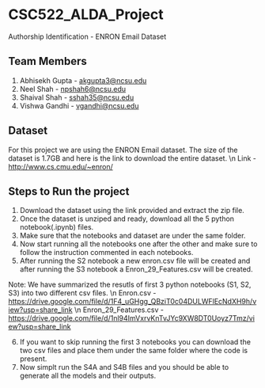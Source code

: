 # CSC522_ALDA_Project
Authorship Identification - ENRON Email Dataset 

## Team Members
1. Abhisekh Gupta - akgupta3@ncsu.edu
2. Neel Shah - npshah6@ncsu.edu
3. Shaival Shah - sshah35@ncsu.edu
4. Vishwa Gandhi - vgandhi@ncsu.edu

## Dataset 
For this project we are using the ENRON Email dataset. The size of the dataset is 1.7GB and here is the link to download the entire dataset. 
\n Link - http://www.cs.cmu.edu/~enron/

## Steps to Run the project 
1. Download the dataset using the link provided and extract the zip file. 
2. Once the dataset is unziped and ready, download all the 5 python notebook(.ipynb) files.
3. Make sure that the notebooks and dataset are under the same folder. 
4. Now start running all the notebooks one after the other and make sure to follow the instruction commented in each notebooks.
5. After running the S2 notebook a new enron.csv file will be created and after running the S3 notebook a Enron_29_Features.csv will be created. 

Note: We have summarized the resutls of first 3 python notebooks (S1, S2, S3) into two different csv files. 
\n Enron.csv - https://drive.google.com/file/d/1F4_uGHgg_QBziT0c04DULWFlEcNdXH9h/view?usp=share_link
\n Enron_29_Features.csv - https://drive.google.com/file/d/1nl94ImVxrvKnTvJYc9XW8DT0Uoyz7Tmz/view?usp=share_link

6. If you want to skip running the first 3 notebooks you can download the two csv files and place them under the same folder where the code is present.
7. Now simplt run the S4A and S4B files and you should be able to generate all the models and their outputs.
